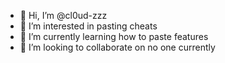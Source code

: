 - 👋 Hi, I’m @cl0ud-zzz
- 👀 I’m interested in pasting cheats
- 🌱 I’m currently learning how to paste features
- 💞️ I’m looking to collaborate on no one currently

<!---
This is my website.
--->
